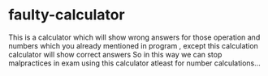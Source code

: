 # faulty-calculator
This is a calculator which will show wrong answers for those operation and numbers which you already mentioned in program , except this calculation calculator will show correct answers So in this way we can stop malpractices in exam using this calculator atleast for number calculations...
